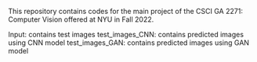 This repository contains codes for the main project of the CSCI GA 2271: Computer Vision offered at NYU in Fall 2022.

Input: contains test images
test_images_CNN: contains predicted images using CNN model
test_images_GAN: contains predicted images using GAN model
